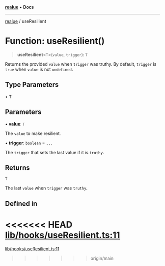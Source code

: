 [**realue**](../README.md) • **Docs**

***

[realue](../README.md) / useResilient

# Function: useResilient()

> **useResilient**\<`T`\>(`value`, `trigger`): `T`

Returns the provided `value` when `trigger` was truthy.
By default, `trigger` is `true` when `value` is not `undefined`.

## Type Parameters

• **T**

## Parameters

• **value**: `T`

The `value` to make resilient.

• **trigger**: `boolean` = `...`

The `trigger` that sets the last value if it is `truthy`.

## Returns

`T`

The last `value` when `trigger` was `truthy`.

## Defined in

<<<<<<< HEAD
[lib/hooks/useResilient.ts:11](https://github.com/nevoland/realue/blob/cbce77129663d64110c6eeb5270a3b7841e0b453/lib/hooks/useResilient.ts#L11)
=======
[lib/hooks/useResilient.ts:11](https://github.com/nevoland/realue/blob/90be82ca388547f529d338e720e90d4eeb8b3263/lib/hooks/useResilient.ts#L11)
>>>>>>> origin/main
